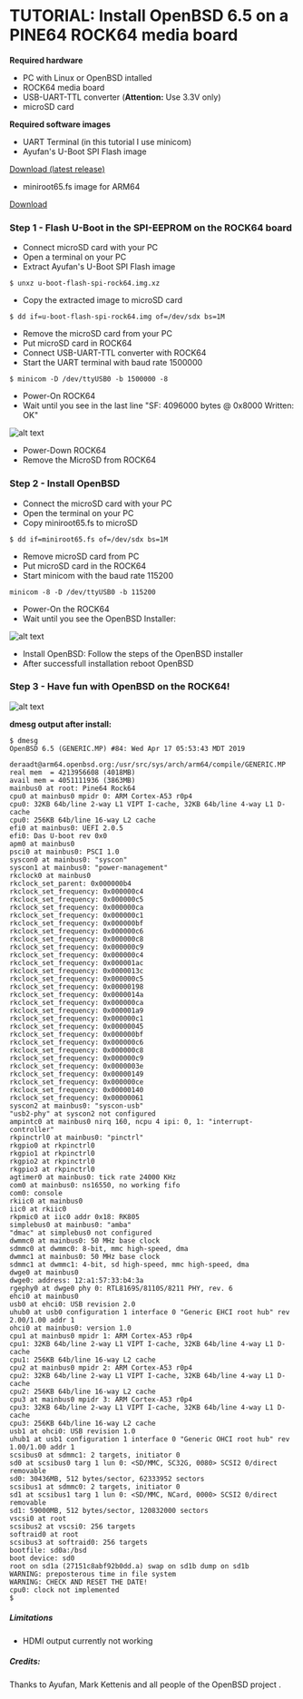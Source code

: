 # TUTORIAL: Install OpenBSD 6.5 on a PINE64 ROCK64 media board 

**Required hardware**

* PC with Linux or OpenBSD intalled
* ROCK64 media board
* USB-UART-TTL converter (**Attention:** Use 3.3V only)
* microSD card

**Required software images**

* UART Terminal (in this tutorial I use minicom)
* Ayufan's U-Boot SPI Flash image

[Download (latest release)](https://github.com/ayufan-rock64/linux-u-boot/releases/download/2017.09-rockchip-ayufan-1045-g9922d32c04/u-boot-flash-spi-rock64.img.xz)
* miniroot65.fs image for ARM64

[Download](https://ftp2.eu.openbsd.org/pub/OpenBSD/6.5/arm64/miniroot65.fs)

### Step 1 - Flash U-Boot in the SPI-EEPROM on the ROCK64 board 

* Connect microSD card with your PC
* Open a terminal on your PC
* Extract Ayufan's U-Boot SPI Flash image
```
$ unxz u-boot-flash-spi-rock64.img.xz
```
* Copy the extracted image to microSD card
```
$ dd if=u-boot-flash-spi-rock64.img of=/dev/sdx bs=1M
```
* Remove the microSD card from your PC
* Put microSD card in ROCK64
* Connect USB-UART-TTL converter with ROCK64
* Start the UART terminal with baud rate 1500000
```
$ minicom -D /dev/ttyUSB0 -b 1500000 -8
```
* Power-On ROCK64
* Wait until you see in the last line "SF: 4096000 bytes @ 0x8000 Written: OK"

![alt text](https://github.com/krjdev/rock64_openbsd/blob/master/img/spi_flash.png)

* Power-Down ROCK64
* Remove the MicroSD from ROCK64

### Step 2 - Install OpenBSD

* Connect the microSD card with your PC
* Open the terminal on your PC
* Copy miniroot65.fs to microSD

```
$ dd if=miniroot65.fs of=/dev/sdx bs=1M
```

* Remove microSD card from PC
* Put microSD card in the ROCK64
* Start minicom with the baud rate 115200
```
minicom -8 -D /dev/ttyUSB0 -b 115200
```
* Power-On the ROCK64
* Wait until you see the OpenBSD Installer:

![alt text](https://github.com/krjdev/rock64_openbsd/blob/master/img/openbsd_installer.png)

* Install OpenBSD: Follow the steps of the OpenBSD installer
* After successfull installation reboot OpenBSD

### Step 3 - Have fun with OpenBSD on the ROCK64!

![alt text](https://github.com/krjdev/rock64_openbsd/blob/master/img/openbsd_welcome.png)

**dmesg output after install:**

```
$ dmesg
OpenBSD 6.5 (GENERIC.MP) #84: Wed Apr 17 05:53:43 MDT 2019
    deraadt@arm64.openbsd.org:/usr/src/sys/arch/arm64/compile/GENERIC.MP
real mem  = 4213956608 (4018MB)
avail mem = 4051111936 (3863MB)
mainbus0 at root: Pine64 Rock64
cpu0 at mainbus0 mpidr 0: ARM Cortex-A53 r0p4
cpu0: 32KB 64b/line 2-way L1 VIPT I-cache, 32KB 64b/line 4-way L1 D-cache
cpu0: 256KB 64b/line 16-way L2 cache
efi0 at mainbus0: UEFI 2.0.5
efi0: Das U-boot rev 0x0
apm0 at mainbus0
psci0 at mainbus0: PSCI 1.0
syscon0 at mainbus0: "syscon"
syscon1 at mainbus0: "power-management"
rkclock0 at mainbus0
rkclock_set_parent: 0x000000b4
rkclock_set_frequency: 0x000000c4
rkclock_set_frequency: 0x000000c5
rkclock_set_frequency: 0x000000ca
rkclock_set_frequency: 0x000000c1
rkclock_set_frequency: 0x000000bf
rkclock_set_frequency: 0x000000c6
rkclock_set_frequency: 0x000000c8
rkclock_set_frequency: 0x000000c9
rkclock_set_frequency: 0x000000c4
rkclock_set_frequency: 0x000001ac
rkclock_set_frequency: 0x0000013c
rkclock_set_frequency: 0x000000c5
rkclock_set_frequency: 0x00000198
rkclock_set_frequency: 0x0000014a
rkclock_set_frequency: 0x000000ca
rkclock_set_frequency: 0x000001a9
rkclock_set_frequency: 0x000000c1
rkclock_set_frequency: 0x00000045
rkclock_set_frequency: 0x000000bf
rkclock_set_frequency: 0x000000c6
rkclock_set_frequency: 0x000000c8
rkclock_set_frequency: 0x000000c9
rkclock_set_frequency: 0x0000003e
rkclock_set_frequency: 0x00000149
rkclock_set_frequency: 0x000000ce
rkclock_set_frequency: 0x00000140
rkclock_set_frequency: 0x00000061
syscon2 at mainbus0: "syscon-usb"
"usb2-phy" at syscon2 not configured
ampintc0 at mainbus0 nirq 160, ncpu 4 ipi: 0, 1: "interrupt-controller"
rkpinctrl0 at mainbus0: "pinctrl"
rkgpio0 at rkpinctrl0
rkgpio1 at rkpinctrl0
rkgpio2 at rkpinctrl0
rkgpio3 at rkpinctrl0
agtimer0 at mainbus0: tick rate 24000 KHz
com0 at mainbus0: ns16550, no working fifo
com0: console
rkiic0 at mainbus0
iic0 at rkiic0
rkpmic0 at iic0 addr 0x18: RK805
simplebus0 at mainbus0: "amba"
"dmac" at simplebus0 not configured
dwmmc0 at mainbus0: 50 MHz base clock
sdmmc0 at dwmmc0: 8-bit, mmc high-speed, dma
dwmmc1 at mainbus0: 50 MHz base clock
sdmmc1 at dwmmc1: 4-bit, sd high-speed, mmc high-speed, dma
dwge0 at mainbus0
dwge0: address: 12:a1:57:33:b4:3a
rgephy0 at dwge0 phy 0: RTL8169S/8110S/8211 PHY, rev. 6
ehci0 at mainbus0
usb0 at ehci0: USB revision 2.0
uhub0 at usb0 configuration 1 interface 0 "Generic EHCI root hub" rev 2.00/1.00 addr 1
ohci0 at mainbus0: version 1.0
cpu1 at mainbus0 mpidr 1: ARM Cortex-A53 r0p4
cpu1: 32KB 64b/line 2-way L1 VIPT I-cache, 32KB 64b/line 4-way L1 D-cache
cpu1: 256KB 64b/line 16-way L2 cache
cpu2 at mainbus0 mpidr 2: ARM Cortex-A53 r0p4
cpu2: 32KB 64b/line 2-way L1 VIPT I-cache, 32KB 64b/line 4-way L1 D-cache
cpu2: 256KB 64b/line 16-way L2 cache
cpu3 at mainbus0 mpidr 3: ARM Cortex-A53 r0p4
cpu3: 32KB 64b/line 2-way L1 VIPT I-cache, 32KB 64b/line 4-way L1 D-cache
cpu3: 256KB 64b/line 16-way L2 cache
usb1 at ohci0: USB revision 1.0
uhub1 at usb1 configuration 1 interface 0 "Generic OHCI root hub" rev 1.00/1.00 addr 1
scsibus0 at sdmmc1: 2 targets, initiator 0
sd0 at scsibus0 targ 1 lun 0: <SD/MMC, SC32G, 0080> SCSI2 0/direct removable
sd0: 30436MB, 512 bytes/sector, 62333952 sectors
scsibus1 at sdmmc0: 2 targets, initiator 0
sd1 at scsibus1 targ 1 lun 0: <SD/MMC, NCard, 0000> SCSI2 0/direct removable
sd1: 59000MB, 512 bytes/sector, 120832000 sectors
vscsi0 at root
scsibus2 at vscsi0: 256 targets
softraid0 at root
scsibus3 at softraid0: 256 targets
bootfile: sd0a:/bsd
boot device: sd0
root on sd1a (27151c8abf92b0dd.a) swap on sd1b dump on sd1b
WARNING: preposterous time in file system
WARNING: CHECK AND RESET THE DATE!
cpu0: clock not implemented
$
```

##### Limitations

* HDMI output currently not working

##### Credits:

Thanks to Ayufan, Mark Kettenis and all people of the OpenBSD project .
